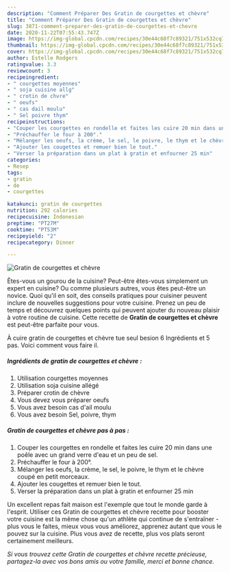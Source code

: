 ```yaml
---
description: "Comment Préparer Des Gratin de courgettes et chèvre"
title: "Comment Préparer Des Gratin de courgettes et chèvre"
slug: 3871-comment-preparer-des-gratin-de-courgettes-et-chevre
date: 2020-11-22T07:55:43.747Z
image: https://img-global.cpcdn.com/recipes/30e44c68f7c89321/751x532cq70/gratin-de-courgettes-et-chevre-photo-principale-de-la-recette.jpg
thumbnail: https://img-global.cpcdn.com/recipes/30e44c68f7c89321/751x532cq70/gratin-de-courgettes-et-chevre-photo-principale-de-la-recette.jpg
cover: https://img-global.cpcdn.com/recipes/30e44c68f7c89321/751x532cq70/gratin-de-courgettes-et-chevre-photo-principale-de-la-recette.jpg
author: Estelle Rodgers
ratingvalue: 3.3
reviewcount: 3
recipeingredient:
- " courgettes moyennes"
- " soja cuisine allg"
- " crotin de chvre"
- " oeufs"
- " cas dail moulu"
- " Sel poivre thym"
recipeinstructions:
- "Couper les courgettes en rondelle et faites les cuire 20 min dans une poêle avec un grand verre d&#39;eau et un peu de sel."
- "Préchauffer le four à 200°."
- "Mélanger les oeufs, la crème, le sel, le poivre, le thym et le chèvre coupé en petit morceaux."
- "Ajouter les cougettes et remuer bien le tout."
- "Verser la préparation dans un plat à gratin et enfourner 25 min"
categories:
- Resep
tags:
- gratin
- de
- courgettes

katakunci: gratin de courgettes 
nutrition: 292 calories
recipecuisine: Indonesian
preptime: "PT27M"
cooktime: "PT53M"
recipeyield: "2"
recipecategory: Dinner

---
```



![Gratin de courgettes et chèvre](https://img-global.cpcdn.com/recipes/30e44c68f7c89321/751x532cq70/gratin-de-courgettes-et-chevre-photo-principale-de-la-recette.jpg)

Êtes-vous un gourou de la cuisine? Peut-être êtes-vous simplement un expert en cuisine? Ou comme plusieurs autres, vous êtes peut-être un novice. Quoi qu'il en soit, des conseils pratiques pour cuisiner peuvent inclure de nouvelles suggestions pour votre cuisine. Prenez un peu de temps et découvrez quelques points qui peuvent ajouter du nouveau plaisir à votre routine de cuisine. Cette recette de <strong> Gratin de courgettes et chèvre </strong> est peut-être parfaite pour vous.

<!--inarticleads1-->

À cuire gratin de courgettes et chèvre tue seul besion 6 Ingrédients et 5 pas. Voici comment vous faire il.

##### Ingrédients de gratin de courgettes et chèvre :

1. Utilisation  courgettes moyennes
1. Utilisation  soja cuisine allégé
1. Préparer  crotin de chèvre
1. Vous devez vous préparer  oeufs
1. Vous avez besoin  cas d&#39;ail moulu
1. Vous avez besoin  Sel, poivre, thym




<!--inarticleads2-->

##### Gratin de courgettes et chèvre pas à pas :

1. Couper les courgettes en rondelle et faites les cuire 20 min dans une poêle avec un grand verre d&#39;eau et un peu de sel.
1. Préchauffer le four à 200°.
1. Mélanger les oeufs, la crème, le sel, le poivre, le thym et le chèvre coupé en petit morceaux.
1. Ajouter les cougettes et remuer bien le tout.
1. Verser la préparation dans un plat à gratin et enfourner 25 min




<!--inarticleads1-->

<p>
Un excellent repas fait maison est l'exemple que tout le monde garde à l'esprit. Utiliser ces Gratin de courgettes et chèvre recette pour booster votre cuisine est la même chose qu'un athlète qui continue de s'entraîner - plus vous le faites, mieux vous vous améliorez, apprenez autant que vous le pouvez sur la cuisine. Plus vous avez de recette, plus vos plats seront certainement meilleurs.
</p>

<p>
<i>Si vous trouvez cette Gratin de courgettes et chèvre recette précieuse, partagez-la avec vos bons amis ou votre famille, merci et bonne chance.</i>
</p>

